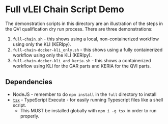 # Full vLEI Chain Script Demo

The demonstration scripts in this directory are an illustration of the steps in the QVI qualification dry run process. There are three demonstrations:
1. `full-chain.sh` - this shows using a local, non-containerized workflow using only the KLI (KERIpy).
2. `full-chain-docker-kli_only.sh` - this shows using a fully containerized workflow using only the KLI (KERIpy).
3. `full-chain-docker-kli_and_keria.sh` - this shows a containerized workflow using KLI for the GAR parts and KERIA for the QVI parts.

## Dependencies

- NodeJS - remember to do `npm install` in the `full` directory to install 
- [`tsx`](https://tsx.is/getting-started) - TypeScript Execute - for easily running Typescript files like a shell script.
  - This MUST be installed globally with `npm i -g tsx` in order to run properly.
